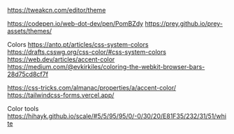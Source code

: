 https://tweakcn.com/editor/theme

https://codepen.io/web-dot-dev/pen/PomBZdy
https://prey.github.io/prey-assets/themes/

Colors
https://anto.pt/articles/css-system-colors
https://drafts.csswg.org/css-color/#css-system-colors
https://web.dev/articles/accent-color
https://medium.com/@evkirkiles/coloring-the-webkit-browser-bars-28d75cd8cf7f

https://css-tricks.com/almanac/properties/a/accent-color/
https://tailwindcss-forms.vercel.app/

Color tools
https://hihayk.github.io/scale/#5/5/95/95/0/-0/30/20/E81F35/232/31/51/white